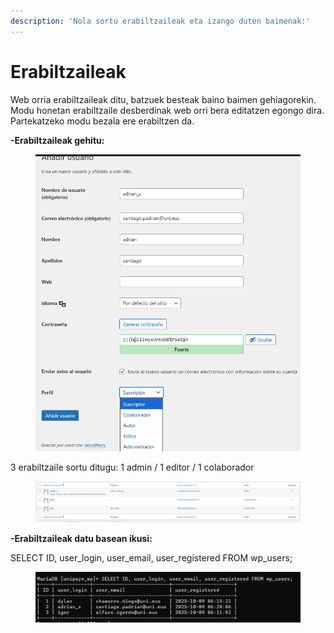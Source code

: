 ```yaml
---
description: 'Nola sortu erabiltzaileak eta izango duten baimenak:'
---
```


# Erabiltzaileak

Web orria erabiltzaileak ditu, batzuek besteak baino baimen gehiagorekin. Modu honetan erabiltzaile desberdinak web orri bera editatzen egongo dira. Partekatzeko modu bezala ere erabiltzen da.

**-Erabiltzaileak gehitu:**

<figure><img src="../.gitbook/assets/unknown (10) (1).png" alt="" width="562"><figcaption></figcaption></figure>

3 erabiltzaile sortu ditugu: 1 admin / 1 editor / 1 colaborador

<figure><img src="../.gitbook/assets/unknown (11) (1).png" alt=""><figcaption></figcaption></figure>

**-Erabiltzaileak datu basean ikusi:**

SELECT ID, user\_login, user\_email, user\_registered FROM wp\_users;

<figure><img src="../.gitbook/assets/unknown (12).png" alt=""><figcaption></figcaption></figure>
